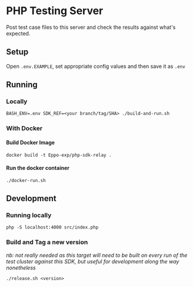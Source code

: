 # PHP Testing Server

Post test case files to this server and check the results against what's expected.

## Setup
Open `.env.EXAMPLE`, set appropriate config values and then save it as `.env`

## Running

### Locally

```shell
BASH_ENV=.env SDK_REF=<your branch/tag/SHA> ./build-and-run.sh
```

### With Docker
#### Build Docker Image
```shell
docker build -t Eppo-exp/php-sdk-relay .
```

#### Run the docker container
```shell
./docker-run.sh
```

## Development

### Running locally

```shell
php -S localhost:4000 src/index.php
```

### Build and Tag a new version
_nb: not really needed as this target will need to be built on every run of the test cluster against this SDK, but
useful for development along the way nonetheless_

```shell
./release.sh <version>
```
